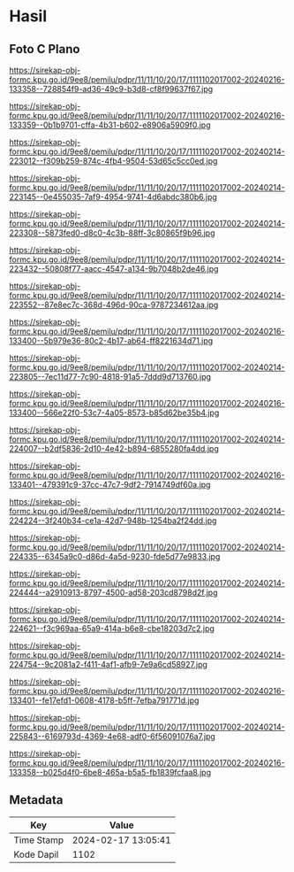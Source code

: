 # Hasil

## Foto C Plano

https://sirekap-obj-formc.kpu.go.id/9ee8/pemilu/pdpr/11/11/10/20/17/1111102017002-20240216-133358--728854f9-ad36-49c9-b3d8-cf8f99637f67.jpg

https://sirekap-obj-formc.kpu.go.id/9ee8/pemilu/pdpr/11/11/10/20/17/1111102017002-20240216-133359--0b1b9701-cffa-4b31-b602-e8906a5909f0.jpg

https://sirekap-obj-formc.kpu.go.id/9ee8/pemilu/pdpr/11/11/10/20/17/1111102017002-20240214-223012--f309b259-874c-4fb4-9504-53d65c5cc0ed.jpg

https://sirekap-obj-formc.kpu.go.id/9ee8/pemilu/pdpr/11/11/10/20/17/1111102017002-20240214-223145--0e455035-7af9-4954-9741-4d6abdc380b6.jpg

https://sirekap-obj-formc.kpu.go.id/9ee8/pemilu/pdpr/11/11/10/20/17/1111102017002-20240214-223308--5873fed0-d8c0-4c3b-88ff-3c80865f9b96.jpg

https://sirekap-obj-formc.kpu.go.id/9ee8/pemilu/pdpr/11/11/10/20/17/1111102017002-20240214-223432--50808f77-aacc-4547-a134-9b7048b2de46.jpg

https://sirekap-obj-formc.kpu.go.id/9ee8/pemilu/pdpr/11/11/10/20/17/1111102017002-20240214-223552--87e8ec7c-368d-496d-90ca-9787234612aa.jpg

https://sirekap-obj-formc.kpu.go.id/9ee8/pemilu/pdpr/11/11/10/20/17/1111102017002-20240216-133400--5b979e36-80c2-4b17-ab64-ff8221634d71.jpg

https://sirekap-obj-formc.kpu.go.id/9ee8/pemilu/pdpr/11/11/10/20/17/1111102017002-20240214-223805--7ec11d77-7c90-4818-91a5-7ddd9d713760.jpg

https://sirekap-obj-formc.kpu.go.id/9ee8/pemilu/pdpr/11/11/10/20/17/1111102017002-20240216-133400--566e22f0-53c7-4a05-8573-b85d62be35b4.jpg

https://sirekap-obj-formc.kpu.go.id/9ee8/pemilu/pdpr/11/11/10/20/17/1111102017002-20240214-224007--b2df5836-2d10-4e42-b894-6855280fa4dd.jpg

https://sirekap-obj-formc.kpu.go.id/9ee8/pemilu/pdpr/11/11/10/20/17/1111102017002-20240216-133401--479391c9-37cc-47c7-9df2-7914749df60a.jpg

https://sirekap-obj-formc.kpu.go.id/9ee8/pemilu/pdpr/11/11/10/20/17/1111102017002-20240214-224224--3f240b34-ce1a-42d7-948b-1254ba2f24dd.jpg

https://sirekap-obj-formc.kpu.go.id/9ee8/pemilu/pdpr/11/11/10/20/17/1111102017002-20240214-224335--6345a9c0-d86d-4a5d-9230-fde5d77e9833.jpg

https://sirekap-obj-formc.kpu.go.id/9ee8/pemilu/pdpr/11/11/10/20/17/1111102017002-20240214-224444--a2910913-8797-4500-ad58-203cd8798d2f.jpg

https://sirekap-obj-formc.kpu.go.id/9ee8/pemilu/pdpr/11/11/10/20/17/1111102017002-20240214-224621--f3c969aa-65a9-414a-b6e8-cbe18203d7c2.jpg

https://sirekap-obj-formc.kpu.go.id/9ee8/pemilu/pdpr/11/11/10/20/17/1111102017002-20240214-224754--9c2081a2-f411-4af1-afb9-7e9a6cd58927.jpg

https://sirekap-obj-formc.kpu.go.id/9ee8/pemilu/pdpr/11/11/10/20/17/1111102017002-20240216-133401--fe17efd1-0608-4178-b5ff-7efba791771d.jpg

https://sirekap-obj-formc.kpu.go.id/9ee8/pemilu/pdpr/11/11/10/20/17/1111102017002-20240214-225843--6169793d-4369-4e68-adf0-6f56091076a7.jpg

https://sirekap-obj-formc.kpu.go.id/9ee8/pemilu/pdpr/11/11/10/20/17/1111102017002-20240216-133358--b025d4f0-6be8-465a-b5a5-fb1839fcfaa8.jpg


## Metadata

| Key        | Value               |
| ---------- | ------------------- |
| Time Stamp | 2024-02-17 13:05:41 |
| Kode Dapil | 1102                |




